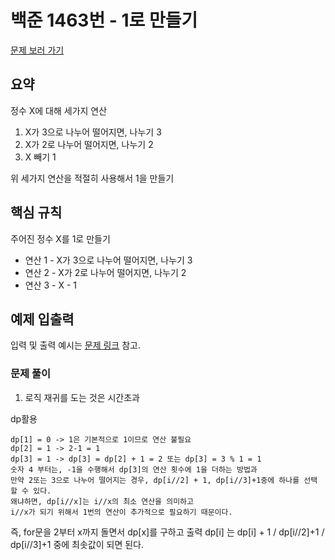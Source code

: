 # 백준 1463번 - 1로 만들기

[문제 보러 가기](https://www.acmicpc.net/problem/1463)

## 요약
정수 X에 대해 세가지 연산
1. X가 3으로 나누어 떨어지면, 나누기 3
2. X가 2로 나누어 떨어지면, 나누기 2
3. X 빼기 1

위 세가지 연산을 적절히 사용해서 1을 만들기
## 핵심 규칙
주어진 정수 X를 1로 만들기
- 연산 1 - X가 3으로 나누어 떨어지면, 나누기 3
- 연산 2 - X가 2로 나누어 떨어지면, 나누기 2
- 연산 3 - X - 1

## 예제 입출력

입력 및 출력 예시는 [문제 링크](https://www.acmicpc.net/problem/1463) 참고.

### 문제 풀이
1. 로직
재귀를 도는 것은 시간초과

dp활용
```
dp[1] = 0 -> 1은 기본적으로 1이므로 연산 불필요
dp[2] = 1 -> 2-1 = 1
dp[3] = 1 -> dp[3] = dp[2] + 1 = 2 또는 dp[3] = 3 % 1 = 1
숫자 4 부터는, -1을 수행해서 dp[3]의 연산 횟수에 1을 더하는 방법과
만약 2또는 3으로 나누어 떨어지는 경우, dp[i//2] + 1, dp[i//3]+1중에 하나를 선택 할 수 있다.
왜냐하면, dp[i//x]는 i//x의 최소 연산을 의미하고
i//x가 되기 위해서 1번의 연산이 추가적으로 필요하기 때문이다.
```
즉, for문을 2부터 x까지 돌면서 dp[x]를 구하고 출력
dp[i] 는 dp[i] + 1 / dp[i//2]+1 / dp[i//3]+1 중에 최솟값이 되면 된다.